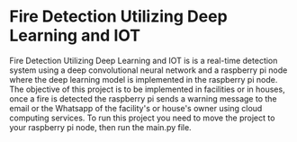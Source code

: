 # Fire Detection Utilizing Deep Learning and IOT
  Fire Detection Utilizing Deep Learning and IOT is is a real-time detection system using a deep convolutional neural network and a raspberry pi node where the deep learning model is implemented in the raspberry pi node. The objective of this project is to be implemented in facilities or in houses, once a fire is detected the raspberry pi sends a warning message to the email or the Whatsapp of the facility's or house's owner using cloud computing services.
  To run this project you need to move the project to your raspberry pi node, then run the main.py file.
  
